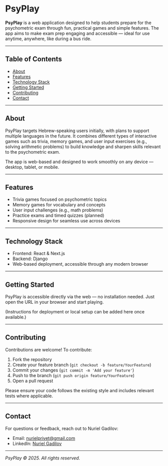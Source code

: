 # PsyPlay

**PsyPlay** is a web application designed to help students prepare for the psychometric exam through fun, practical games and simple features. The app aims to make exam prep engaging and accessible — ideal for use anytime, anywhere, like during a bus ride.

---

## Table of Contents

- [About](#about)
- [Features](#features)
- [Technology Stack](#technology-stack)
- [Getting Started](#getting-started)
- [Contributing](#contributing)
- [Contact](#contact)

---

## About

PsyPlay targets Hebrew-speaking users initially, with plans to support multiple languages in the future. It combines different types of interactive games such as trivia, memory games, and user input exercises (e.g., solving arithmetic problems) to build knowledge and sharpen skills relevant to the psychometric exam.

The app is web-based and designed to work smoothly on any device — desktop, tablet, or mobile.

---

## Features

- Trivia games focused on psychometric topics
- Memory games for vocabulary and concepts
- User input challenges (e.g., math problems)
- Practice exams and timed quizzes (planned)
- Responsive design for seamless use across devices

---

## Technology Stack

- Frontend: React & Next.js
- Backend: Django
- Web-based deployment, accessible through any modern browser

---

## Getting Started

PsyPlay is accessible directly via the web — no installation needed. Just open the URL in your browser and start playing.

(Instructions for deployment or local setup can be added here once available.)

---

## Contributing

Contributions are welcome! To contribute:

1. Fork the repository
2. Create your feature branch (`git checkout -b feature/YourFeature`)
3. Commit your changes (`git commit -m 'Add your feature'`)
4. Push to the branch (`git push origin feature/YourFeature`)
5. Open a pull request

Please ensure your code follows the existing style and includes relevant tests where applicable.

---

## Contact

For questions or feedback, reach out to Nuriel Gadilov:

- Email: nurielprivet@gmail.com
- LinkedIn: [Nuriel Gadilov](https://www.linkedin.com/in/nuriel-gadilov-66b99a320/)

---

_PsyPlay © 2025. All rights reserved._
